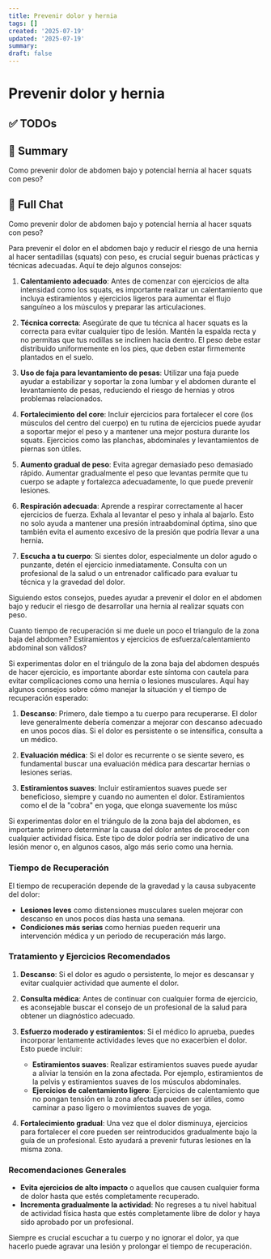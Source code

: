 ```yaml
---
title: Prevenir dolor y hernia
tags: []
created: '2025-07-19'
updated: '2025-07-19'
summary:
draft: false
---
```


# Prevenir dolor y hernia

## ✅ TODOs


## 📌 Summary
Como prevenir dolor de abdomen bajo y potencial hernia al hacer squats con peso?

## 🧠 Full Chat


Como prevenir dolor de abdomen bajo y potencial hernia al hacer squats con peso? 

Para prevenir el dolor en el abdomen bajo y reducir el riesgo de una hernia al hacer sentadillas (squats) con peso, es crucial seguir buenas prácticas y técnicas adecuadas. Aquí te dejo algunos consejos:

1. **Calentamiento adecuado**: Antes de comenzar con ejercicios de alta intensidad como los squats, es importante realizar un calentamiento que incluya estiramientos y ejercicios ligeros para aumentar el flujo sanguíneo a los músculos y preparar las articulaciones.

2. **Técnica correcta**: Asegúrate de que tu técnica al hacer squats es la correcta para evitar cualquier tipo de lesión. Mantén la espalda recta y no permitas que tus rodillas se inclinen hacia dentro. El peso debe estar distribuido uniformemente en los pies, que deben estar firmemente plantados en el suelo.

3. **Uso de faja para levantamiento de pesas**: Utilizar una faja puede ayudar a estabilizar y soportar la zona lumbar y el abdomen durante el levantamiento de pesas, reduciendo el riesgo de hernias y otros problemas relacionados.

4. **Fortalecimiento del core**: Incluir ejercicios para fortalecer el core (los músculos del centro del cuerpo) en tu rutina de ejercicios puede ayudar a soportar mejor el peso y a mantener una mejor postura durante los squats. Ejercicios como las planchas, abdominales y levantamientos de piernas son útiles.

5. **Aumento gradual de peso**: Evita agregar demasiado peso demasiado rápido. Aumentar gradualmente el peso que levantas permite que tu cuerpo se adapte y fortalezca adecuadamente, lo que puede prevenir lesiones.

6. **Respiración adecuada**: Aprende a respirar correctamente al hacer ejercicios de fuerza. Exhala al levantar el peso y inhala al bajarlo. Esto no solo ayuda a mantener una presión intraabdominal óptima, sino que también evita el aumento excesivo de la presión que podría llevar a una hernia.

7. **Escucha a tu cuerpo**: Si sientes dolor, especialmente un dolor agudo o punzante, detén el ejercicio inmediatamente. Consulta con un profesional de la salud o un entrenador calificado para evaluar tu técnica y la gravedad del dolor.

Siguiendo estos consejos, puedes ayudar a prevenir el dolor en el abdomen bajo y reducir el riesgo de desarrollar una hernia al realizar squats con peso.

 Cuanto tiempo de recuperación si me duele un poco el triangulo de la zona baja del abdomen? Estiramientos y ejercicios de esfuerza/calentamiento abdominal son válidos? 

Si experimentas dolor en el triángulo de la zona baja del abdomen después de hacer ejercicio, es importante abordar este síntoma con cautela para evitar complicaciones como una hernia o lesiones musculares. Aquí hay algunos consejos sobre cómo manejar la situación y el tiempo de recuperación esperado:

1. **Descanso**: Primero, dale tiempo a tu cuerpo para recuperarse. El dolor leve generalmente debería comenzar a mejorar con descanso adecuado en unos pocos días. Si el dolor es persistente o se intensifica, consulta a un médico.

2. **Evaluación médica**: Si el dolor es recurrente o se siente severo, es fundamental buscar una evaluación médica para descartar hernias o lesiones serias.

3. **Estiramientos suaves**: Incluir estiramientos suaves puede ser beneficioso, siempre y cuando no aumenten el dolor. Estiramientos como el de la "cobra" en yoga, que elonga suavemente los músc

Si experimentas dolor en el triángulo de la zona baja del abdomen, es importante primero determinar la causa del dolor antes de proceder con cualquier actividad física. Este tipo de dolor podría ser indicativo de una lesión menor o, en algunos casos, algo más serio como una hernia.

### Tiempo de Recuperación
El tiempo de recuperación depende de la gravedad y la causa subyacente del dolor:
- **Lesiones leves** como distensiones musculares suelen mejorar con descanso en unos pocos días hasta una semana.
- **Condiciones más serias** como hernias pueden requerir una intervención médica y un periodo de recuperación más largo.

### Tratamiento y Ejercicios Recomendados
1. **Descanso**: Si el dolor es agudo o persistente, lo mejor es descansar y evitar cualquier actividad que aumente el dolor.

2. **Consulta médica**: Antes de continuar con cualquier forma de ejercicio, es aconsejable buscar el consejo de un profesional de la salud para obtener un diagnóstico adecuado.

3. **Esfuerzo moderado y estiramientos**: Si el médico lo aprueba, puedes incorporar lentamente actividades leves que no exacerbien el dolor. Esto puede incluir:
   - **Estiramientos suaves**: Realizar estiramientos suaves puede ayudar a aliviar la tensión en la zona afectada. Por ejemplo, estiramientos de la pelvis y estiramientos suaves de los músculos abdominales.
   - **Ejercicios de calentamiento ligero**: Ejercicios de calentamiento que no pongan tensión en la zona afectada pueden ser útiles, como caminar a paso ligero o movimientos suaves de yoga.

4. **Fortalecimiento gradual**: Una vez que el dolor disminuya, ejercicios para fortalecer el core pueden ser reintroducidos gradualmente bajo la guía de un profesional. Esto ayudará a prevenir futuras lesiones en la misma zona.

### Recomendaciones Generales
- **Evita ejercicios de alto impacto** o aquellos que causen cualquier forma de dolor hasta que estés completamente recuperado.
- **Incrementa gradualmente la actividad**: No regreses a tu nivel habitual de actividad física hasta que estés completamente libre de dolor y haya sido aprobado por un profesional.

Siempre es crucial escuchar a tu cuerpo y no ignorar el dolor, ya que hacerlo puede agravar una lesión y prolongar el tiempo de recuperación.